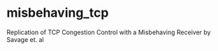 # misbehaving_tcp
Replication of TCP Congestion Control with a Misbehaving Receiver by Savage et. al
